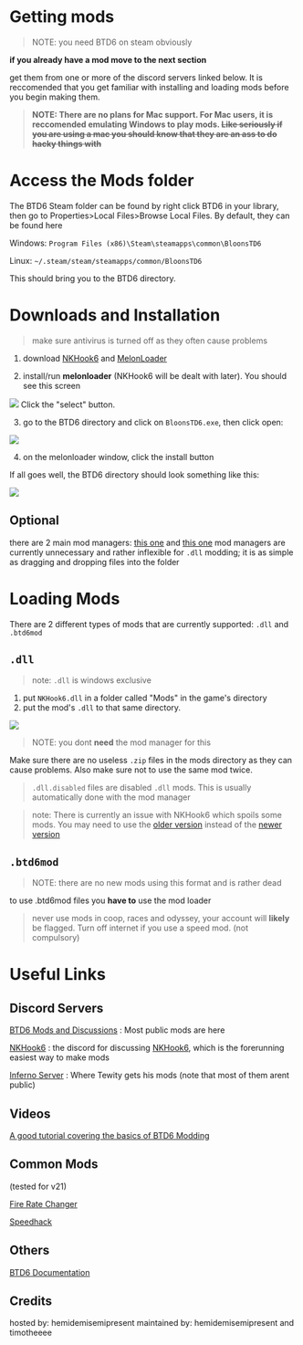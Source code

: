 # Getting mods

> NOTE: you need BTD6 on steam obviously

**if you already have a mod move to the next section**

get them from one or more of the discord servers linked below. It is reccomended that you get familiar with installing and loading mods before you begin making them.
> **NOTE: There are no plans for Mac support. For Mac users, it is reccomended emulating Windows to play mods. ~~Like seriously if you are using a mac you should know that they are an ass to do hacky things with~~**

# Access the Mods folder
The BTD6 Steam folder can be found by right click BTD6 in your library, then go to Properties>Local Files>Browse Local Files.
By default, they can be found here

Windows: `Program Files (x86)\Steam\steamapps\common\BloonsTD6`

Linux: `~/.steam/steam/steamapps/common/BloonsTD6` 

This should bring you to the BTD6 directory.

# Downloads and Installation
> make sure antivirus is turned off as they often cause problems

1. download [NKHook6](https://github.com/TDToolbox/NKHook6/releases/download/24/NKHook6.dll) and [MelonLoader](https://github.com/HerpDerpinstine/MelonLoader/releases/download/v0.2.7.4/MelonLoader.Installer.exe)

2. install/run **melonloader** (NKHook6 will be dealt with later). You should see this screen

<img src="https://cdn.discordapp.com/attachments/699781597515481159/776979212472549406/Screenshot_1313.png"/>
Click the "select" button.

3. go to the BTD6 directory and click on `BloonsTD6.exe`, then click open:

<img src="https://cdn.discordapp.com/attachments/699781597515481159/776980387477061662/Screenshot_1315.png"/>

4. on the melonloader window, click the install button

If all goes well, the BTD6 directory should look something like this:

<img src="https://cdn.discordapp.com/attachments/699781597515481159/776968486269616159/Screenshot_1311.png"/>

## Optional
there are 2 main mod managers: [this one](https://github.com/TDToolbox/BTD6-Mod-Manager/releases/latest) and [this one](https://github.com/Inferno-Dev-Team/Inferno-Mod-Manager/releases/latest)
mod managers are currently unnecessary and rather inflexible for `.dll` modding; it is as simple as dragging and dropping files into the folder

# Loading Mods
There are 2 different types of mods that are currently supported: `.dll` and `.btd6mod`
## `.dll` 
> note: `.dll` is windows exclusive

1. put `NKHook6.dll` in a folder called "Mods" in the game's directory
2. put the mod's `.dll` to that same directory. 
<img src = "https://cdn.discordapp.com/attachments/699781597515481159/776967989944647710/Screenshot_1309.png"/>

> NOTE: you dont **need** the mod manager for this

Make sure there are no useless `.zip` files in the mods directory as they can cause problems. Also make sure not to use the same mod twice.

> `.dll.disabled` files are disabled `.dll` mods. This is usually automatically done with the mod manager

> note: There is currently an issue with NKHook6 which spoils some mods. You may need to use the [older version](https://github.com/TDToolbox/NKHook6/releases/download/2.1.0/NKHook6.dll) instead of the [newer version](https://github.com/TDToolbox/NKHook6/releases/download/27/NKHook6.dll)

## `.btd6mod`

> NOTE: there are no new mods using this format and is rather dead

to use .btd6mod files you **have to** use the mod loader

> never use mods in coop, races and odyssey, your account will **likely** be flagged. Turn off internet if you use a speed mod. (not compulsory)

# Useful Links
## Discord Servers
[BTD6 Mods and Discussions](https://discord.gg/hENWNsd5pY) : Most public mods are here

[NKHook6](https://discord.gg/GUPggzaczS) : the discord for discussing [NKHook6](https://github.com/TDToolbox/NKHook6), which is the forerunning easiest way to make mods

[Inferno Server](https://discord.gg/mZuRncU7ec) : Where Tewity gets his mods (note that most of them arent public)
## Videos
[A good tutorial covering the basics of BTD6 Modding](https://youtu.be/tTtJN5gqPrQ?list=PLWFKnf1pcvUuBUrVQouhvhxqOSQRjst7D)

## Common Mods
(tested for v21)

[Fire Rate Changer](https://github.com/Timotheeee/btd6_mods/blob/master/rate_changer/rate_changer.dll)

[Speedhack](https://github.com/Timotheeee/Speed_mod/blob/main/speedhackmelon/speedhackmelon.dll)

## Others
[BTD6 Documentation](https://github.com/TDToolbox/BTD-Docs/tree/master/Unity%20Engine/Btd6)

## Credits

hosted by: hemidemisemipresent
maintained by: hemidemisemipresent and timotheeee

